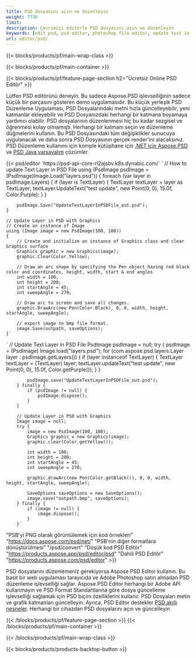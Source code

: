 ```yaml
---
title: PSD dosyasını açın ve düzenleyin
weight: 7730
limit: 
description: Çevrimiçi editörle PSD dosyasını açın ve düzenleyin
keywords: [edit psd, psd editor, photoshop file editor, update text in psd, update psd, open psd, update text in psd]
url: editor/psd/
---
```


{{< blocks/products/pf/main-wrap-class >}}

{{< blocks/products/pf/main-container >}}

{{< blocks/products/pf/feature-page-section h2="Ücretsiz Online PSD Editör" >}}
<p>Lütfen PSD editörünü deneyin. Bu sadece Aspose.PSD işlevselliğinin sadece küçük bir parçasını gösteren demo uygulamasıdır. Bu küçük yerleşik PSD Düzenleme Uygulaması, PSD Dosyalarındaki metni hızla güncelleyebilir, yeni katmanlar ekleyebilir ve PSD Dosyanızdaki herhangi bir katmana boyamaya yardımcı olabilir. PSD dosyalarının düzenlenmesi hiç bu kadar sezgisel ve öğrenmesi kolay olmamıştı. Herhangi bir katmanı seçin ve düzenleme düğmelerini kullanın. Bu PSD Dosyasındaki tüm değişiklikler sunucuya uygulanacak ve daha sonra PSD Dosyasının gerçek render'ini alacaksınız. PSD Düzenleme kullanımı için komple kütüphane için <a href="/psd/{{< lang-code >}}net">.NET için Aspose.PSD</a> ve <a href="/psd/{{< lang-code >}}java">PSD Java varsayalım</a> çözümler. </p>
{{< psd/editor `https://psd-api-core-rl2ajsbv.k8s.dynabic.com/` 
`	// How to update Text Layer in PSD File
	using (PsdImage psdImage = (PsdImage)Image.Load("layers.psd"))
  	{
		foreach (var layer in psdImage.Layers)
		{
			if (layer is TextLayer)
			{
				TextLayer textLayer = layer as TextLayer;
				textLayer.UpdateText("test update", new Point(0, 0), 15.0f, Color.Purple);
			}
		}

		psdImage.Save("UpdateTextLayerInPSDFile_out.psd");
	}
	
	// Update Layer in PSD with Graphics
	// Create an instance of Image
	using (Image image = new PsdImage(100, 100))
	{
		// Create and initialize an instance of Graphics class and clear Graphics surface
		Graphics graphic = new Graphics(image);
		graphic.Clear(Color.Yellow);

		// Draw an arc shape by specifying the Pen object having red black color and coordinates, height, width, start & end angles                 
		int width = 100;
		int height = 200;
		int startAngle = 45;
		int sweepAngle = 270;

		// Draw arc to screen and save all changes.
		graphic.DrawArc(new Pen(Color.Black), 0, 0, width, height, startAngle, sweepAngle);

		// export image to bmp file format.
		image.Save(outpath, saveOptions);
	}` 
`       // Update Text Layer in PSD File
        PsdImage psdImage = null;
        try {
            psdImage = (PsdImage) Image.load("layers.psd");
            for (com.aspose.psd.layers.Layer layer : psdImage.getLayers()) {
                if (layer instanceof TextLayer) {
                    TextLayer textLayer = (TextLayer) layer;
                    textLayer.updateText("test update", new Point(0, 0), 15.0f, Color.getPurple());
                }
            }

            psdImage.save("UpdateTextLayerInPSDFile_out.psd");
        } finally {
            if (psdImage != null) {
                psdImage.dispose();
            }
        }

        // Update Layer in PSD with Graphics
        Image image = null;
        try {
            image = new PsdImage(100, 100);
            Graphics graphic = new Graphics(image);
            graphic.clear(Color.getYellow());

            int width = 100;
            int height = 200;
            int startAngle = 45;
            int sweepAngle = 270;

            graphic.drawArc(new Pen(Color.getBlack()), 0, 0, width, height, startAngle, sweepAngle);

            SaveOptions saveOptions = new SaveOptions();
            image.save("outpath.bmp", saveOptions);
        } finally {
            if (image != null) {
                image.dispose();
            }
        }`	 
"PSB'yi PNG olarak görüntülemek için kod örnekleri"  "https://docs.aspose.com/psd/net/" 
"PSB'nin diğer formatlara dönüştürülmesi"  "/psd/convert" 
"Düşük kod PSD Editör" "https://products.aspose.app/psd/editor/psd" 
"Dahili PSD Editör" "https://products.aspose.com/psd/editor" >}}
<p>PSD dosyalarını düzenlemeniz gerekiyorsa Aspose PSD Editor kullanın. Bu basit bir web uygulaması tarayıcıda ve Adobe Photoshop satın almadan PSD düzenleme işlevselliği sağlar. Aspose.PSD Editor herhangi bir Adobe API kullanmayın ve PSD Format Standartlarına göre dosya güncelleme işlevselliği sağlamak için PSD biçim özelliklerini kullanır. PSD Dosyaları metin ve grafik katmanları güncelleyin. Ayrıca, PSD Editor destekler <a href="https://reference.aspose.com/psd/net/aspose.psd.fileformats.psd.layers.smartobjects/smartobjectlayer/">PSD akıllı nesneler</a>. Herhangi bir cihazdan PSD dosyalarını açın ve güncelleyin</p>

{{< /blocks/products/pf/feature-page-section >}}
{{< /blocks/products/pf/main-container >}}


{{< /blocks/products/pf/main-wrap-class >}}

{{< blocks/products/products-backtop-button >}}

